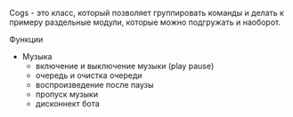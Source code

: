 Cogs - это класс, который позволяет группировать команды и делать к примеру раздельные модули, которые можно подгружать и наоборот.

Функции

- Музыка 
  - включение и выключение музыки (play pause)
  - очередь и очистка очереди
  - воспроизведение после паузы
  - пропуск музыки
  - дисконнект бота